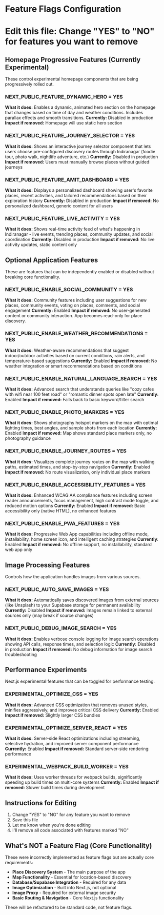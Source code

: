 # Feature Flags Configuration
# Edit this file: Change "YES" to "NO" for features you want to remove

## Homepage Progressive Features (Currently Experimental)
These control experimental homepage components that are being progressively rolled out.

### NEXT_PUBLIC_FEATURE_DYNAMIC_HERO = YES
**What it does:** Enables a dynamic, animated hero section on the homepage that changes based on time of day and weather conditions. Includes parallax effects and smooth transitions.
**Currently:** Disabled in production
**Impact if removed:** Homepage will use static hero section

### NEXT_PUBLIC_FEATURE_JOURNEY_SELECTOR = YES
**What it does:** Shows an interactive journey selector component that lets users choose pre-configured discovery routes through Indiranagar (foodie tour, photo walk, nightlife adventure, etc.)
**Currently:** Disabled in production
**Impact if removed:** Users must manually browse places without guided journeys

### NEXT_PUBLIC_FEATURE_AMIT_DASHBOARD = YES
**What it does:** Displays a personalized dashboard showing user's favorite places, recent activities, and tailored recommendations based on their exploration history
**Currently:** Disabled in production
**Impact if removed:** No personalized dashboard, generic content for all users

### NEXT_PUBLIC_FEATURE_LIVE_ACTIVITY = YES
**What it does:** Shows real-time activity feed of what's happening in Indiranagar - live events, trending places, community updates, and social coordination
**Currently:** Disabled in production
**Impact if removed:** No live activity updates, static content only

## Optional Application Features
These are features that can be independently enabled or disabled without breaking core functionality.

### NEXT_PUBLIC_ENABLE_SOCIAL_COMMUNITY = YES
**What it does:** Community features including user suggestions for new places, community events, voting on places, comments, and social engagement
**Currently:** Enabled
**Impact if removed:** No user-generated content or community interaction. App becomes read-only for place discovery.

### NEXT_PUBLIC_ENABLE_WEATHER_RECOMMENDATIONS = YES
**What it does:** Weather-aware recommendations that suggest indoor/outdoor activities based on current conditions, rain alerts, and temperature-based suggestions
**Currently:** Enabled
**Impact if removed:** No weather integration or smart recommendations based on conditions

### NEXT_PUBLIC_ENABLE_NATURAL_LANGUAGE_SEARCH = YES
**What it does:** Advanced search that understands queries like "cozy cafes with wifi near 100 feet road" or "romantic dinner spots open late"
**Currently:** Enabled
**Impact if removed:** Falls back to basic keyword/filter search

### NEXT_PUBLIC_ENABLE_PHOTO_MARKERS = YES
**What it does:** Shows photography hotspot markers on the map with optimal lighting times, best angles, and sample shots from each location
**Currently:** Enabled
**Impact if removed:** Map shows standard place markers only, no photography guidance

### NEXT_PUBLIC_ENABLE_JOURNEY_ROUTES = YES
**What it does:** Visualizes complete journey routes on the map with walking paths, estimated times, and stop-by-stop navigation
**Currently:** Enabled
**Impact if removed:** No route visualization, only individual place markers

### NEXT_PUBLIC_ENABLE_ACCESSIBILITY_FEATURES = YES
**What it does:** Enhanced WCAG AA compliance features including screen reader announcements, focus management, high contrast mode toggle, and reduced motion options
**Currently:** Enabled
**Impact if removed:** Basic accessibility only (native HTML), no enhanced features

### NEXT_PUBLIC_ENABLE_PWA_FEATURES = YES
**What it does:** Progressive Web App capabilities including offline mode, installability, home screen icon, and intelligent caching strategies
**Currently:** Enabled
**Impact if removed:** No offline support, no installability, standard web app only

## Image Processing Features
Controls how the application handles images from various sources.

### NEXT_PUBLIC_AUTO_SAVE_IMAGES = YES
**What it does:** Automatically saves discovered images from external sources (like Unsplash) to your Supabase storage for permanent availability
**Currently:** Disabled
**Impact if removed:** Images remain linked to external sources only (may break if source changes)

### NEXT_PUBLIC_DEBUG_IMAGE_SEARCH = YES
**What it does:** Enables verbose console logging for image search operations showing API calls, response times, and selection logic
**Currently:** Disabled in production
**Impact if removed:** No debug information for image search troubleshooting

## Performance Experiments
Next.js experimental features that can be toggled for performance testing.

### EXPERIMENTAL_OPTIMIZE_CSS = YES
**What it does:** Advanced CSS optimization that removes unused styles, minifies aggressively, and improves critical CSS delivery
**Currently:** Enabled
**Impact if removed:** Slightly larger CSS bundles

### EXPERIMENTAL_OPTIMIZE_SERVER_REACT = YES
**What it does:** Server-side React optimizations including streaming, selective hydration, and improved server component performance
**Currently:** Enabled
**Impact if removed:** Standard server-side rendering performance

### EXPERIMENTAL_WEBPACK_BUILD_WORKER = YES
**What it does:** Uses worker threads for webpack builds, significantly speeding up build times on multi-core systems
**Currently:** Enabled
**Impact if removed:** Slower build times during development

## Instructions for Editing
1. Change "YES" to "NO" for any feature you want to remove
2. Save this file
3. Let me know when you're done editing
4. I'll remove all code associated with features marked "NO"

## What's NOT a Feature Flag (Core Functionality)
These were incorrectly implemented as feature flags but are actually core requirements:
- **Place Discovery System** - The main purpose of the app
- **Map Functionality** - Essential for location-based discovery
- **Database/Supabase Integration** - Required for any data
- **Image Optimization** - Built into Next.js, not optional
- **Image Proxy** - Required for external image security
- **Basic Routing & Navigation** - Core Next.js functionality

These will be refactored to be standard code, not feature flags.